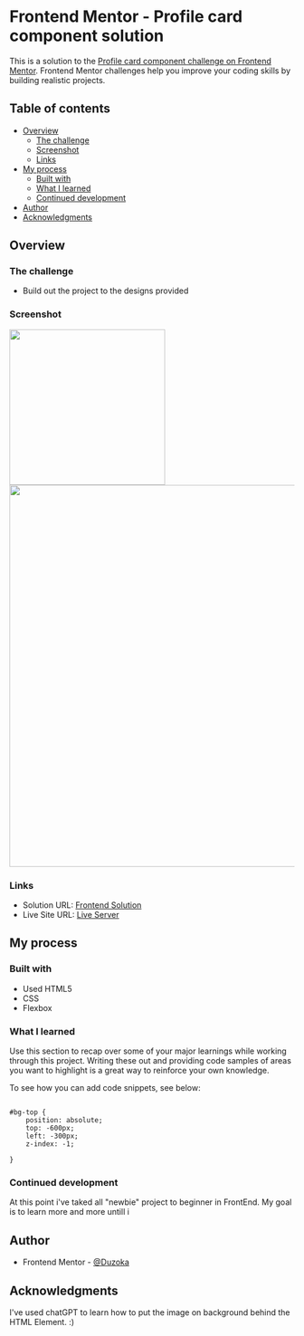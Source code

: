 # Frontend Mentor - Profile card component solution

This is a solution to the [Profile card component challenge on Frontend Mentor](https://www.frontendmentor.io/challenges/profile-card-component-cfArpWshJ). Frontend Mentor challenges help you improve your coding skills by building realistic projects. 

## Table of contents

- [Overview](#overview)
  - [The challenge](#the-challenge)
  - [Screenshot](#screenshot)
  - [Links](#links)
- [My process](#my-process)
  - [Built with](#built-with)
  - [What I learned](#what-i-learned)
  - [Continued development](#continued-development)
- [Author](#author)
- [Acknowledgments](#acknowledgments)


## Overview

### The challenge

- Build out the project to the designs provided

### Screenshot

<div>
<img width="275px" src="https://user-images.githubusercontent.com/102036752/219978231-3386cbde-e49a-4255-bc51-92d6bd09b942.png">
<img width="675px" src="https://user-images.githubusercontent.com/102036752/219978233-9fb90225-f65e-4ebc-a930-7af73420592e.png">
</div>

### Links

- Solution URL: [Frontend Solution](https://www.frontendmentor.io/solutions/profile-card-component-THgEu1V2zB)
- Live Site URL: [Live Server](https://duzoka.github.io/profile-card-component-main/)

## My process

### Built with

- Used HTML5
- CSS 
- Flexbox

### What I learned

Use this section to recap over some of your major learnings while working through this project. Writing these out and providing code samples of areas you want to highlight is a great way to reinforce your own knowledge.

To see how you can add code snippets, see below:


```CSS: Z-Index and to use position absolute/relative;

#bg-top {
    position: absolute;
    top: -600px;
    left: -300px;
    z-index: -1;

}

```


### Continued development

At this point i've taked all "newbie" project to beginner in FrontEnd. My goal is to learn more and more untill i 


## Author

- Frontend Mentor - [@Duzoka](https://www.frontendmentor.io/profile/Duzoka)


## Acknowledgments

I've used chatGPT to learn how to put the image on background behind the HTML Element. :)

